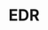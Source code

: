 ---
title: EDR
id: edr-integrations
description: ''
slug: /edr-integrations 
keywords: 
 - policy
 - edr
pagination_next: null
pagination_prev: null
last_update: 
   date: 02/10/2022
   author: Patricia McPhee
draft: true
displayed_sidebar: secureWorkforceSidebar
---